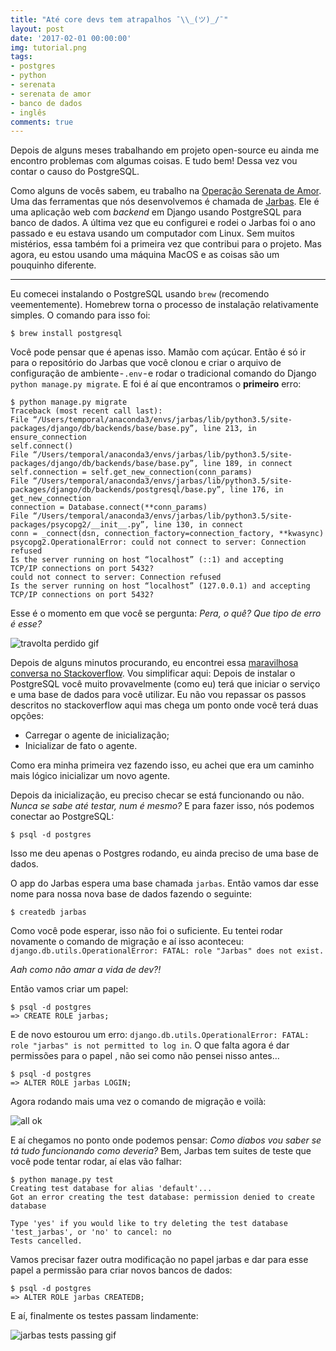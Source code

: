 ```yaml
---
title: "Até core devs tem atrapalhos ¯\\_(ツ)_/¯"
layout: post
date: '2017-02-01 00:00:00'
img: tutorial.png
tags:
- postgres
- python
- serenata
- serenata de amor
- banco de dados
- inglês
comments: true
---
```


Depois de alguns meses trabalhando em projeto open-source eu ainda me encontro problemas com algumas coisas. E tudo bem! Dessa vez vou contar o causo do PostgreSQL.

Como alguns de vocês sabem, eu trabalho na [Operação Serenata de Amor](https://serenata.ai). Uma das ferramentas que nós desenvolvemos é chamada de [Jarbas](https://jarbas.serenata.ai/dashboard/chamber_of_deputies/reimbursement/). Ele é uma aplicação web com _backend_ em Django usando PostgreSQL para banco de dados. A última vez que eu configurei e rodei o Jarbas foi o ano passado e eu estava usando um computador com Linux. Sem muitos mistérios, essa também foi a primeira vez que contribui para o projeto. Mas agora, eu estou usando uma máquina MacOS e as coisas são um pouquinho diferente.

---

Eu comecei instalando o PostgreSQL usando `brew` (recomendo veementemente). Homebrew torna o processo de instalação relativamente simples. O comando para isso foi:

```console
$ brew install postgresql
```

Você pode pensar que é apenas isso. Mamão com açúcar. Então é só ir para o repositório do Jarbas que você clonou e criar o arquivo de configuração de ambiente - `.env` - e rodar o tradicional comando do Django `python manage.py migrate`. E foi é aí que encontramos o **primeiro** erro:

```
$ python manage.py migrate
Traceback (most recent call last):
File “/Users/temporal/anaconda3/envs/jarbas/lib/python3.5/site-packages/django/db/backends/base/base.py”, line 213, in ensure_connection
self.connect()
File “/Users/temporal/anaconda3/envs/jarbas/lib/python3.5/site-packages/django/db/backends/base/base.py”, line 189, in connect
self.connection = self.get_new_connection(conn_params)
File “/Users/temporal/anaconda3/envs/jarbas/lib/python3.5/site-packages/django/db/backends/postgresql/base.py”, line 176, in get_new_connection
connection = Database.connect(**conn_params)
File “/Users/temporal/anaconda3/envs/jarbas/lib/python3.5/site-packages/psycopg2/__init__.py”, line 130, in connect
conn = _connect(dsn, connection_factory=connection_factory, **kwasync)
psycopg2.OperationalError: could not connect to server: Connection refused
Is the server running on host “localhost” (::1) and accepting
TCP/IP connections on port 5432?
could not connect to server: Connection refused
Is the server running on host “localhost” (127.0.0.1) and accepting
TCP/IP connections on port 5432?
```

Esse é o momento em que você se pergunta: _Pera, o quê? Que tipo de erro é esse?_


![travolta perdido gif](https://media.giphy.com/media/6uGhT1O4sxpi8/giphy.gif)

Depois de alguns minutos procurando, eu encontrei essa [maravilhosa conversa no Stackoverflow](https://stackoverflow.com/a/28249245). Vou simplificar aqui: Depois de instalar o PostgreSQL você muito provavelmente (como eu) terá que iniciar o serviço e uma base de dados para você utilizar. Eu não vou repassar os passos descritos no stackoverflow aqui mas chega um ponto onde você terá duas opções:

 - Carregar o agente de inicialização;
 - Inicializar de fato o agente.

Como era minha primeira vez fazendo isso, eu achei que era um caminho mais lógico inicializar um novo agente.

Depois da inicialização, eu preciso checar se está funcionando ou não. _Nunca se sabe até testar, num é mesmo?_ E para fazer isso, nós podemos conectar ao PostgreSQL:

```console
$ psql -d postgres
```

Isso me deu apenas o Postgres rodando, eu ainda preciso de uma base de dados.

O app do Jarbas espera uma base chamada `jarbas`. Então vamos dar esse nome para nossa nova base de dados fazendo o seguinte:

```console
$ createdb jarbas
```

Como você pode esperar, isso não foi o suficiente. Eu tentei rodar novamente o comando de migração e aí isso aconteceu: `django.db.utils.OperationalError: FATAL: role "Jarbas" does not exist.`

_Aah como não amar a vida de dev?!_

Então vamos criar um papel:

```
$ psql -d postgres
=> CREATE ROLE jarbas;
```

E de novo estourou um erro: `django.db.utils.OperationalError: FATAL: role "jarbas" is not permitted to log in`. O que falta agora é dar permissões para o papel , não sei como não pensei nisso antes…

```
$ psql -d postgres
=> ALTER ROLE jarbas LOGIN;
```

Agora rodando mais uma vez o comando de migração e voilà:

![all ok](https://i.imgur.com/2nhYU2P.png)

E aí chegamos no ponto onde podemos pensar: _Como diabos vou saber se tá tudo funcionando como deveria?_ Bem, Jarbas tem suites de teste que você pode tentar rodar, aí elas vão falhar:

```
$ python manage.py test                                         
Creating test database for alias 'default'...
Got an error creating the test database: permission denied to create database

Type 'yes' if you would like to try deleting the test database 'test_jarbas', or 'no' to cancel: no
Tests cancelled.
```

Vamos precisar fazer outra modificação no papel jarbas e dar para esse papel a permissão para criar novos bancos de dados:

```
$ psql -d postgres
=> ALTER ROLE jarbas CREATEDB;
```

E aí, finalmente os testes passam lindamente:

![jarbas tests passing gif](https://media.giphy.com/media/xUA7bjcqhnBpgOvHig/giphy.gif)
